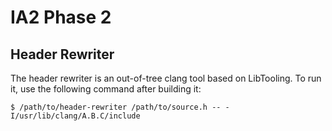 # IA2 Phase 2

## Header Rewriter
The header rewriter is an out-of-tree clang tool based on LibTooling.
To run it, use the following command after building it:
```
$ /path/to/header-rewriter /path/to/source.h -- -I/usr/lib/clang/A.B.C/include
```
